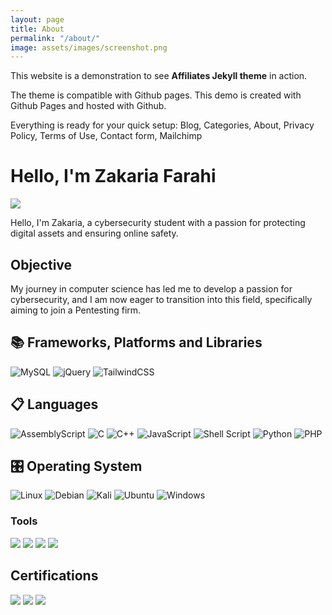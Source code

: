 ```yaml
---
layout: page
title: About
permalink: "/about/"
image: assets/images/screenshot.png
---
```


This website is a demonstration to see **Affiliates Jekyll theme** in action. 

The theme is compatible with Github pages. This demo is created with Github Pages and hosted with Github. 

Everything is ready for your quick setup: Blog, Categories, About, Privacy Policy, Terms of Use, Contact form, Mailchimp

# Hello, I'm Zakaria Farahi
<a href="https://linkedin.com/in/zakaria-farahi-b887ba286/"><img src="https://img.shields.io/badge/-LinkedIn-0072b1?&style=for-the-badge&logo=linkedin&logoColor=white" /></a>

Hello, I'm Zakaria, a cybersecurity student with a passion for protecting digital assets and ensuring online safety.

## Objective

My journey in computer science has led me to develop a passion for cybersecurity, and I am now eager to transition into this field, specifically aiming to join a Pentesting firm.
<!--
## Skills

| Skill                                         | Associated Project         |
|-----------------------------------------------|----------------------------|
| Python                                        | <a href="https://google.com">Detection Lab</a>|
| Network Traffic Monitoring and Attack Detection | <a href="https://google.com">Detection Lab</a>|
| Security Automation with Shuffle SOAR         | SOC Automation Lab|
| Incident Response Planning and Execution      | SOC Automation Lab|
| Case Management with TheHive                  | SOC Automation Lab|
| Scripting and Automation for Threat Mitigation | SOC Automation Lab|
-->
## 📚 Frameworks, Platforms and Libraries

![MySQL](https://img.shields.io/badge/mysql-%2300f.svg?style=for-the-badge&logo=mysql&logoColor=white) ![jQuery](https://img.shields.io/badge/jquery-%230769AD.svg?style=for-the-badge&logo=jquery&logoColor=white) ![TailwindCSS](https://img.shields.io/badge/tailwindcss-%2338B2AC.svg?style=for-the-badge&logo=tailwind-css&logoColor=white) 

## 📋 Languages

![AssemblyScript](https://img.shields.io/badge/assembly%20script-%23000000.svg?style=for-the-badge&logo=assemblyscript&logoColor=white) ![C](https://img.shields.io/badge/c-%2300599C.svg?style=for-the-badge&logo=c&logoColor=white) ![C++](https://img.shields.io/badge/c++-%2300599C.svg?style=for-the-badge&logo=cplusplus&logoColor=white) ![JavaScript](https://img.shields.io/badge/javascript-%23323330.svg?style=for-the-badge&logo=javascript&logoColor=%23F7DF1E) ![Shell Script](https://img.shields.io/badge/shell_script-%23121011.svg?style=for-the-badge&logo=gnu-bash&logoColor=white) ![Python](https://img.shields.io/badge/python-3670A0?style=for-the-badge&logo=python&logoColor=ffdd54) ![PHP](https://img.shields.io/badge/php-%23777BB4.svg?style=for-the-badge&logo=php&logoColor=white)

## 🎛️ Operating System

![Linux](https://img.shields.io/badge/Linux-FCC624?style=for-the-badge&logo=linux&logoColor=black)  ![Debian](https://img.shields.io/badge/Debian-D70A53?style=for-the-badge&logo=debian&logoColor=white) ![Kali](https://img.shields.io/badge/Kali-268BEE?style=for-the-badge&logo=kalilinux&logoColor=white) ![Ubuntu](https://img.shields.io/badge/Ubuntu-E95420?style=for-the-badge&logo=ubuntu&logoColor=white)
![Windows](https://img.shields.io/badge/Windows-0078D6?style=for-the-badge&logo=windows&logoColor=white)


### Tools
<div>
    <img src="https://img.shields.io/badge/-Wireshark-1679A7?&style=for-the-badge&logo=Wireshark&logoColor=white" />
    <img src="https://img.shields.io/badge/-Nmap-512BD4?&style=for-the-badge&logo=Nmap&logoColor=white" />
    <img src="https://img.shields.io/badge/-AirCrackng-777BB4?&style=for-the-badge&logo=AirCrack-ng&logoColor=white" />
    <img src="https://img.shields.io/badge/-BurpSuite-FF6A00?&style=for-the-badge&logo=BurpSuite&logoColor=white" />
</div>

## Certifications
<div>
<img src="https://img.shields.io/badge/-Google_IT_Support-4285F4?&style=for-the-badge&logo=Google&logoColor=white" />
<img src="https://img.shields.io/badge/-API_Security_Fundamentals-007ACC?&style=for-the-badge&logo=APIsec&logoColor=white" />
<img src="https://img.shields.io/badge/-Networking_Essentials-1BA0D7?&style=for-the-badge&logo=cisco&logoColor=white" />
</div>


